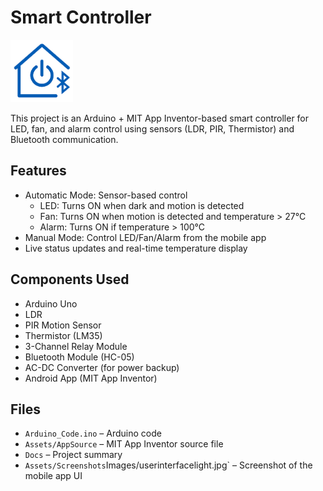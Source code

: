 # Smart Controller
<img src="https://raw.githubusercontent.com/ajeyverma/smartcontroller/main/Assets/AppSource/app_logo.png" alt="Smart Home Logo" width="100"/> 


This project is an Arduino + MIT App Inventor-based smart controller for LED, fan, and alarm control using sensors (LDR, PIR, Thermistor) and Bluetooth communication.

## Features
- Automatic Mode: Sensor-based control
  - LED: Turns ON when dark and motion is detected
  - Fan: Turns ON when motion is detected and temperature > 27°C
  - Alarm: Turns ON if temperature > 100°C
- Manual Mode: Control LED/Fan/Alarm from the mobile app
- Live status updates and real-time temperature display

## Components Used
- Arduino Uno
- LDR
- PIR Motion Sensor
- Thermistor (LM35)
- 3-Channel Relay Module
- Bluetooth Module (HC-05)
- AC-DC Converter (for power backup)
- <a href="https://github.com/ajeyverma/smartcontroller/tree/main/Releases" style="text-decoration: none;">Android App (MIT App Inventor) <a/>

## Files
- <a href="/ARDUINO_CODE.ino" style="text-decoration: none;">`Arduino_Code.ino`<a/> – Arduino code
- <a href="/Assets/AppSource" style="text-decoration: none;">`Assets/AppSource`<a/> – MIT App Inventor source file
- <a href="/Docs" style="text-decoration: none;">`Docs`<a/> – Project summary
- <a href="/Assets/Screenshots" style="text-decoration: none;">`Assets/Screenshots`<a/>Images/userinterfacelight.jpg` – Screenshot of the mobile app UI




